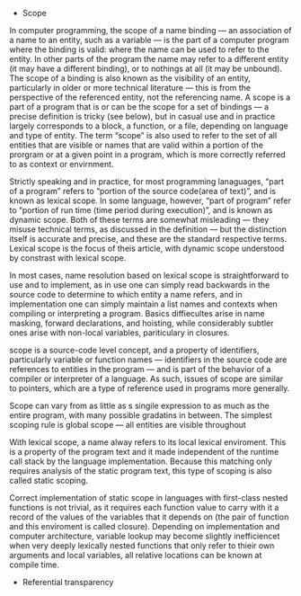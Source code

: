 * Scope

In computer programming, the scope of a name binding — an association of a name to an entity, such as a variable — is the part of a computer program where the binding is valid: where the name can be used to refer to the entity. In other parts of the program the name may refer to a different entity (it may have a different binding), or to nothings at all (it may be unbound). The scope of a binding is also known as the visibility of an entity, particularly in older or more technical literature — this is from the perspective of the referenced entity, not the referencing name. A scope is a part of a program that is or can be the scope for a set of bindings — a precise definition is tricky (see below), but in casual use and in practice largely corresponds to a block, a function, or a file, depending on language and type of entity. The term “scope” is also used to refer to the set of all entities that are visible or names that are valid within a portion of the prorgram or at a given point in a program, which is more correctly referred to as context or envirnment.

Strictly speaking and in practice, for most programming lanaguages, “part of a program” refers to “portion of the source code(area of text)”, and is known as lexical scope. In some language, however, “part of program” refer to “portion of run time (time period during execution)”, and is known as dynamic scope. Both of these terms are somewhat misleading — they misuse technical terms, as discussed in the definition — but the distinction itself is accurate and  precise, and these are the standard respective terms. Lexical scope is the focus of theis article, with dynamic scope understood by constrast with lexical scope.

In most cases, name resolution based on lexical scope is straightforward to use and to implement, as in use one can simply read backwards in the source code to determine to which entity a name refers, and in implementation one can simply maintain a list names and contexts when compiling or interpreting a program. Basics diffiecultes arise in name masking, forward declarations, and hoisting, while considerably subtler ones arise with non-local variables, pariticulary in closures.

scope is a source-code level concept, and a property of identifiers, particularly variable or function names — identifiers in the source code are references to entities in the program — and is part of the behavior of a compiler or interpreter of a language. As such, issues of scope are similar to pointers, which are a type of reference used in programs more generally. 

Scope can vary from as little as s singile expression to as much as the entire program, with many possible gradatins in between. The simplest scoping rule is global scope — all entities are visible throughout

With lexical scope, a name alway refers to its local lexical enviroment. This is a property of the program text and it made independent of the runtime call stack by the language implementation. Because this matching only requires analysis of the static program text, this type of scoping is also called static scoping.


Correct implementation of static scope in languages with first-class nested functions is not trivial, as it requires each function value to carry with it a record of the values of the variables that it depends on (the pair of function and this enviroment is called closure). Depending on implementation and computer architecture, variable lookup may become slightly inefficiencet when very deeply lexically nested functions that only refer to thieir own arguments and local variables, all relative locations can be known at compile time.


* Referential transparency
  

